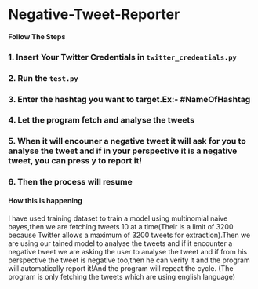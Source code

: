 # Negative-Tweet-Reporter

#### Follow The Steps
### 1. Insert Your Twitter Credentials in `twitter_credentials.py`
### 2. Run the `test.py`
### 3. Enter the hashtag you want to target.Ex:- #NameOfHashtag
### 4. Let the program fetch and analyse the tweets
### 5. When it will encouner a negative tweet it will ask for you to analyse the tweet and if in your perspective it is a negative tweet, you can press y to report it!
### 6. Then the process will resume

#### How this is happening

I have used training dataset to train a model using multinomial naive bayes,then we are fetching tweets 10 at a time(Their is a limit of 3200 because Twitter allows a maximum of 3200 tweets for extraction).Then we are using our tained model to analyse the tweets and if it encounter a negative tweet we are asking the user to analyse the tweet and if from his perspective the tweet is negative too,then he can verify it and the program will automatically report it!And the program will repeat the cycle.
(The program is only fetching the tweets which are using english language)
